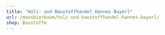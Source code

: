 ```yaml
---
title: "Holz- und Baustoffhandel Hannes Bayerl"
url: /moosbierbaum/holz-und-baustoffhandel-hannes-bayerl/
shop: Baustoffe
---
```

